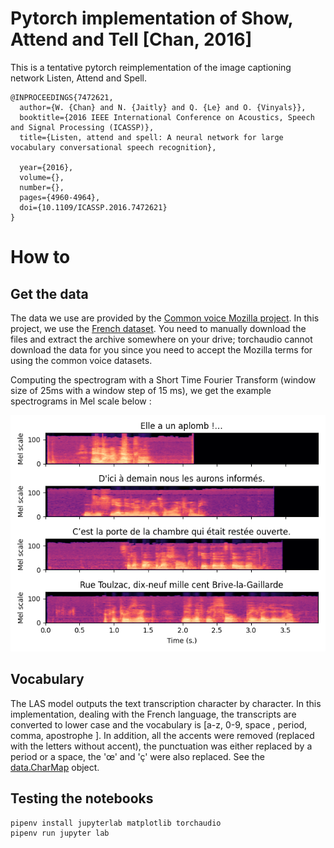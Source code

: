 # Pytorch implementation of Show, Attend and Tell \[Chan, 2016\]

This is a tentative pytorch reimplementation of the image captioning network Listen, Attend and Spell.


```
@INPROCEEDINGS{7472621,
  author={W. {Chan} and N. {Jaitly} and Q. {Le} and O. {Vinyals}},
  booktitle={2016 IEEE International Conference on Acoustics, Speech and Signal Processing (ICASSP)}, 
  title={Listen, attend and spell: A neural network for large vocabulary conversational speech recognition}, 

  year={2016},
  volume={},
  number={},
  pages={4960-4964},
  doi={10.1109/ICASSP.2016.7472621}
}
```

# How to

## Get the data

The data we use are provided by the [Common voice Mozilla project](https://commonvoice.mozilla.org/en). In this project, we use the [French dataset](https://commonvoice.mozilla.org/en/datasets). You need to manually download the files and extract the archive somewhere on your drive; torchaudio cannot download the data for you since you need to accept the Mozilla terms for using the common voice datasets.

Computing the spectrogram with a Short Time Fourier Transform (window size of 25ms with a window step of 15 ms), we get the example spectrograms in Mel scale below :

![Spectrogram](https://raw.githubusercontent.com/jeremyfix/listen-attend-and-spell/main/figs/specro.png)

## Vocabulary

The LAS model outputs the text transcription character by character. In this implementation, dealing with the French language, the transcripts are converted to lower case and the vocabulary is [a-z, 0-9, space , period, comma, apostrophe ]. In addition, all the accents were removed (replaced with the letters without accent), the punctuation was either replaced by a period or a space, the 'œ' and 'ç' were also replaced. See the [data.CharMap](https://github.com/jeremyfix/listen-attend-and-spell/blob/05dc9aa60055b318625e40cec8141fa1fa69054c/data.py#L37) object. 

## Testing the notebooks

```
pipenv install jupyterlab matplotlib torchaudio
pipenv run jupyter lab
```

